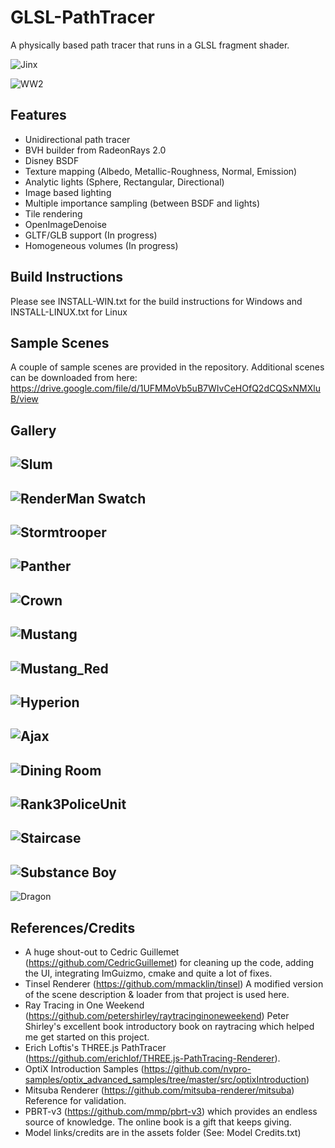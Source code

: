 
GLSL-PathTracer
==========
A physically based path tracer that runs in a GLSL fragment shader.

![Jinx](./screenshots/Jinx.jpg)

![WW2](./screenshots/ww2.jpg)

Features
--------
- Unidirectional path tracer
- BVH builder from RadeonRays 2.0
- Disney BSDF
- Texture mapping (Albedo, Metallic-Roughness, Normal, Emission)
- Analytic lights (Sphere, Rectangular, Directional)
- Image based lighting
- Multiple importance sampling (between BSDF and lights)
- Tile rendering
- OpenImageDenoise
- GLTF/GLB support (In progress)
- Homogeneous volumes (In progress)

Build Instructions
--------
Please see INSTALL-WIN.txt for the build instructions for Windows and INSTALL-LINUX.txt for Linux

Sample Scenes
--------
A couple of sample scenes are provided in the repository. Additional scenes can be downloaded from here:
https://drive.google.com/file/d/1UFMMoVb5uB7WIvCeHOfQ2dCQSxNMXluB/view

Gallery
--------
![Slum](./screenshots/Slum.jpg)
--------
![RenderMan Swatch](./screenshots/Renderman_swatch.jpg)
--------
![Stormtrooper](./screenshots/stormtrooper.jpg)
--------
![Panther](./screenshots/panther.jpg)
--------
![Crown](./screenshots/crown.jpg)
--------
![Mustang](./screenshots/Mustang.jpg)
--------
![Mustang_Red](./screenshots/Mustang_Red.jpg)
--------
![Hyperion](./screenshots/hyperion.jpg)
--------
![Ajax](./screenshots/ajax_materials.jpg)
--------
![Dining Room](./screenshots/DiningRoom.jpg)
--------
![Rank3PoliceUnit](./screenshots/rank3police_color_corrected.jpg)
--------
![Staircase](./screenshots/staircase.jpg)
--------
![Substance Boy](./screenshots/MeetMat_Maps.jpg)
--------
![Dragon](./screenshots/dragon.jpg)

References/Credits
--------
- A huge shout-out to Cedric Guillemet (https://github.com/CedricGuillemet) for cleaning up the code, adding the UI, integrating ImGuizmo, cmake and quite a lot of fixes.
- Tinsel Renderer (https://github.com/mmacklin/tinsel) A modified version of the scene description & loader from that project is used here.
- Ray Tracing in One Weekend (https://github.com/petershirley/raytracinginoneweekend) Peter Shirley's excellent book introductory book on raytracing which helped me get started on this project.
- Erich Loftis's THREE.js PathTracer (https://github.com/erichlof/THREE.js-PathTracing-Renderer).
- OptiX Introduction Samples (https://github.com/nvpro-samples/optix_advanced_samples/tree/master/src/optixIntroduction)
- Mitsuba Renderer (https://github.com/mitsuba-renderer/mitsuba) Reference for validation.
- PBRT-v3 (https://github.com/mmp/pbrt-v3) which provides an endless source of knowledge. The online book is a gift that keeps giving.
- Model links/credits are in the assets folder (See: Model Credits.txt)

